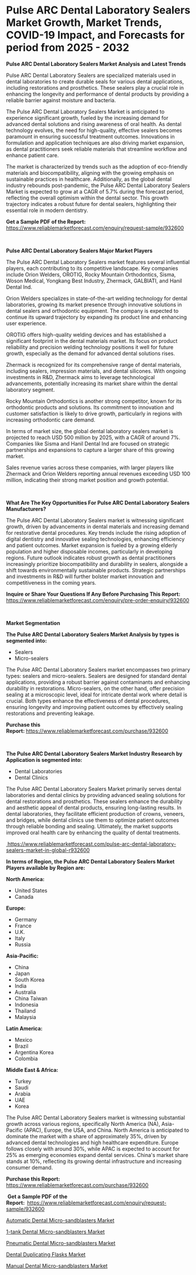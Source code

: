<p><h1>Pulse ARC Dental Laboratory Sealers Market Growth, Market Trends, COVID-19 Impact, and Forecasts for period from 2025 - 2032</h1></p><p><strong>Pulse ARC Dental Laboratory Sealers Market Analysis and Latest Trends</strong></p>
<p><p>Pulse ARC Dental Laboratory Sealers are specialized materials used in dental laboratories to create durable seals for various dental applications, including restorations and prosthetics. These sealers play a crucial role in enhancing the longevity and performance of dental products by providing a reliable barrier against moisture and bacteria.</p><p>The Pulse ARC Dental Laboratory Sealers Market is anticipated to experience significant growth, fueled by the increasing demand for advanced dental solutions and rising awareness of oral health. As dental technology evolves, the need for high-quality, effective sealers becomes paramount in ensuring successful treatment outcomes. Innovations in formulation and application techniques are also driving market expansion, as dental practitioners seek reliable materials that streamline workflow and enhance patient care.</p><p>The market is characterized by trends such as the adoption of eco-friendly materials and biocompatibility, aligning with the growing emphasis on sustainable practices in healthcare. Additionally, as the global dental industry rebounds post-pandemic, the Pulse ARC Dental Laboratory Sealers Market is expected to grow at a CAGR of 5.7% during the forecast period, reflecting the overall optimism within the dental sector. This growth trajectory indicates a robust future for dental sealers, highlighting their essential role in modern dentistry.</p></p>
<p><strong>Get a Sample PDF of the Report:&nbsp;</strong> <a href="https://www.reliablemarketforecast.com/enquiry/request-sample/932600?utm_campaign=1080&utm_medium=2&utm_source=Github&utm_content=ia&utm_term=21032025&utm_id=pulse-arc-dental-laboratory-sealers">https://www.reliablemarketforecast.com/enquiry/request-sample/932600</a></p>
<p>&nbsp;</p>
<p><strong>Pulse ARC Dental Laboratory Sealers Major Market Players</strong></p>
<p><p>The Pulse ARC Dental Laboratory Sealers market features several influential players, each contributing to its competitive landscape. Key companies include Orion Welders, OROTIG, Rocky Mountain Orthodontics, Sisma, Woson Medical, Yongkang Best Industry, Zhermack, GALBIATI, and Hanil Dental Ind.</p><p>Orion Welders specializes in state-of-the-art welding technology for dental laboratories, growing its market presence through innovative solutions in dental sealers and orthodontic equipment. The company is expected to continue its upward trajectory by expanding its product line and enhancing user experience.</p><p>OROTIG offers high-quality welding devices and has established a significant footprint in the dental materials market. Its focus on product reliability and precision welding technology positions it well for future growth, especially as the demand for advanced dental solutions rises.</p><p>Zhermack is recognized for its comprehensive range of dental materials, including sealers, impression materials, and dental silicones. With ongoing investments in R&D, Zhermack aims to leverage technological advancements, potentially increasing its market share within the dental laboratory segment.</p><p>Rocky Mountain Orthodontics is another strong competitor, known for its orthodontic products and solutions. Its commitment to innovation and customer satisfaction is likely to drive growth, particularly in regions with increasing orthodontic care demand.</p><p>In terms of market size, the global dental laboratory sealers market is projected to reach USD 500 million by 2025, with a CAGR of around 7%. Companies like Sisma and Hanil Dental Ind are focused on strategic partnerships and expansions to capture a larger share of this growing market.</p><p>Sales revenue varies across these companies, with larger players like Zhermack and Orion Welders reporting annual revenues exceeding USD 100 million, indicating their strong market position and growth potential.</p></p>
<p>&nbsp;</p>
<p><strong>What Are The Key Opportunities For Pulse ARC Dental Laboratory Sealers Manufacturers?</strong></p>
<p><p>The Pulse ARC Dental Laboratory Sealers market is witnessing significant growth, driven by advancements in dental materials and increasing demand for restorative dental procedures. Key trends include the rising adoption of digital dentistry and innovative sealing technologies, enhancing efficiency and patient outcomes. Market expansion is fueled by a growing elderly population and higher disposable incomes, particularly in developing regions. Future outlook indicates robust growth as dental practitioners increasingly prioritize biocompatibility and durability in sealers, alongside a shift towards environmentally sustainable products. Strategic partnerships and investments in R&D will further bolster market innovation and competitiveness in the coming years.</p></p>
<p><strong>Inquire or Share Your Questions If Any Before Purchasing This Report:</strong> <a href="https://www.reliablemarketforecast.com/enquiry/pre-order-enquiry/932600?utm_campaign=1080&utm_medium=2&utm_source=Github&utm_content=ia&utm_term=21032025&utm_id=pulse-arc-dental-laboratory-sealers">https://www.reliablemarketforecast.com/enquiry/pre-order-enquiry/932600</a></p>
<p>&nbsp;</p>
<p><strong>Market Segmentation</strong></p>
<p><strong>The Pulse ARC Dental Laboratory Sealers Market Analysis by types is segmented into:</strong></p>
<p><ul><li>Sealers</li><li>Micro-sealers</li></ul></p>
<p><p>The Pulse ARC Dental Laboratory Sealers market encompasses two primary types: sealers and micro-sealers. Sealers are designed for standard dental applications, providing a robust barrier against contaminants and enhancing durability in restorations. Micro-sealers, on the other hand, offer precision sealing at a microscopic level, ideal for intricate dental work where detail is crucial. Both types enhance the effectiveness of dental procedures, ensuring longevity and improving patient outcomes by effectively sealing restorations and preventing leakage.</p></p>
<p><strong>Purchase this Report:&nbsp;</strong><a href="https://www.reliablemarketforecast.com/purchase/932600?utm_campaign=1080&utm_medium=2&utm_source=Github&utm_content=ia&utm_term=21032025&utm_id=pulse-arc-dental-laboratory-sealers">https://www.reliablemarketforecast.com/purchase/932600</a></p>
<p>&nbsp;</p>
<p><strong>The Pulse ARC Dental Laboratory Sealers Market Industry Research by Application is segmented into:</strong></p>
<p><ul><li>Dental Laboratories</li><li>Dental Clinics</li></ul></p>
<p><p>The Pulse ARC Dental Laboratory Sealers Market primarily serves dental laboratories and dental clinics by providing advanced sealing solutions for dental restorations and prosthetics. These sealers enhance the durability and aesthetic appeal of dental products, ensuring long-lasting results. In dental laboratories, they facilitate efficient production of crowns, veneers, and bridges, while dental clinics use them to optimize patient outcomes through reliable bonding and sealing. Ultimately, the market supports improved oral health care by enhancing the quality of dental treatments.</p></p>
<p><a href="https://www.reliablemarketforecast.com/pulse-arc-dental-laboratory-sealers-market-in-global-r932600?utm_campaign=1080&utm_medium=2&utm_source=Github&utm_content=ia&utm_term=21032025&utm_id=pulse-arc-dental-laboratory-sealers">&nbsp;https://www.reliablemarketforecast.com/pulse-arc-dental-laboratory-sealers-market-in-global-r932600</a></p>
<p><strong>In terms of Region, the Pulse ARC Dental Laboratory Sealers Market Players available by Region are:</strong></p>
<p>
    <p> <strong> North America: </strong>
        <ul>
            <li>United States</li>
            <li>Canada</li>
        </ul>
        </p> 
    <p> <strong> Europe: </strong>
        <ul>
            <li>Germany</li>
            <li>France</li>
            <li>U.K.</li>
            <li>Italy</li>
            <li>Russia</li>
        </ul>
        </p> 
    <p> <strong> Asia-Pacific: </strong>
        <ul>
            <li>China</li>
            <li>Japan</li>
            <li>South Korea</li>
            <li>India</li>
            <li>Australia</li>
            <li>China Taiwan</li>
            <li>Indonesia</li>
            <li>Thailand</li>
            <li>Malaysia</li>
        </ul>
        </p> 
    <p> <strong> Latin America: </strong>
        <ul>
            <li>Mexico</li>
            <li>Brazil</li>
            <li>Argentina Korea</li>
            <li>Colombia</li>
        </ul>
        </p> 
    <p> <strong> Middle East & Africa: </strong>
        <ul>
            <li>Turkey</li>
            <li>Saudi</li>
            <li>Arabia</li>
            <li>UAE</li>
            <li>Korea</li>
        </ul>
    </p>
    </p>
<p><p>The Pulse ARC Dental Laboratory Sealers market is witnessing substantial growth across various regions, specifically North America (NA), Asia-Pacific (APAC), Europe, the USA, and China. North America is anticipated to dominate the market with a share of approximately 35%, driven by advanced dental technologies and high healthcare expenditure. Europe follows closely with around 30%, while APAC is expected to account for 25% as emerging economies expand dental services. China's market share stands at 10%, reflecting its growing dental infrastructure and increasing consumer demand.</p></p>
<p><strong>Purchase this Report: </strong><a href="https://www.reliablemarketforecast.com/purchase/932600?utm_campaign=1080&utm_medium=2&utm_source=Github&utm_content=ia&utm_term=21032025&utm_id=pulse-arc-dental-laboratory-sealers">https://www.reliablemarketforecast.com/purchase/932600</a></p>
<p>&nbsp;<strong>Get a Sample PDF of the Report:&nbsp;&nbsp;</strong><a href="https://www.reliablemarketforecast.com/enquiry/request-sample/932600?utm_campaign=1080&utm_medium=2&utm_source=Github&utm_content=ia&utm_term=21032025&utm_id=pulse-arc-dental-laboratory-sealers">https://www.reliablemarketforecast.com/enquiry/request-sample/932600</a></p>
<p><strong></strong></p>
<p><p><a href="https://github.com/pezezlarue7h/Market-Research-Report-List-1/blob/main/automatic-dental-micro-sandblasters-market.md?utm_campaign=1080&utm_medium=2&utm_source=Github&utm_content=ia&utm_term=21032025&utm_id=pulse-arc-dental-laboratory-sealers">Automatic Dental Micro-sandblasters Market</a></p><p><a href="https://github.com/rueffmuoloqw/Market-Research-Report-List-1/blob/main/1-tank-dental-micro-sandblasters-market.md?utm_campaign=1080&utm_medium=2&utm_source=Github&utm_content=ia&utm_term=21032025&utm_id=pulse-arc-dental-laboratory-sealers">1-tank Dental Micro-sandblasters Market</a></p><p><a href="https://github.com/lazloklitz2e/Market-Research-Report-List-1/blob/main/pneumatic-dental-micro-sandblasters-market.md?utm_campaign=1080&utm_medium=2&utm_source=Github&utm_content=ia&utm_term=21032025&utm_id=pulse-arc-dental-laboratory-sealers">Pneumatic Dental Micro-sandblasters Market</a></p><p><a href="https://github.com/onutsheinz/Market-Research-Report-List-1/blob/main/dental-duplicating-flasks-market.md?utm_campaign=1080&utm_medium=2&utm_source=Github&utm_content=ia&utm_term=21032025&utm_id=pulse-arc-dental-laboratory-sealers">Dental Duplicating Flasks Market</a></p><p><a href="https://github.com/wycheelwayeu/Market-Research-Report-List-1/blob/main/manual-dental-micro-sandblasters-market.md?utm_campaign=1080&utm_medium=2&utm_source=Github&utm_content=ia&utm_term=21032025&utm_id=pulse-arc-dental-laboratory-sealers">Manual Dental Micro-sandblasters Market</a></p></p>